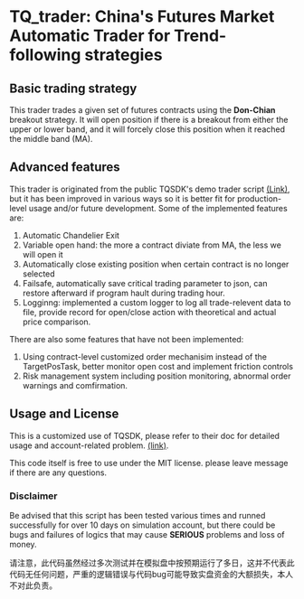 # TQ_trader: China's Futures Market Automatic Trader for Trend-following strategies

## Basic trading strategy

This trader trades a given set of futures contracts using the **Don-Chian** breakout strategy. It will open position if there is a breakout from either the upper or lower band, and it will forcely close this position when it reached the middle band (MA). 

## Advanced features

This trader is originated from the public TQSDK's demo trader script [(Link)](https://doc.shinnytech.com/tqsdk/latest/demo/strategy.html#id10), but it has been improved in various ways so it is better fit for production-level usage and/or future development.
Some of the implemented features are:

1. Automatic Chandelier Exit
2. Variable open hand: the more a contract diviate from MA, the less we will open it
3. Automatically close existing position when certain contract is no longer selected
4. Failsafe, automatically save critical trading parameter to json, can restore afterward if program hault during trading hour.
5. Logginng: implemented a custom logger to log all trade-relevent data to file, provide record for open/close action with theoretical and actual price comparison.

There are also some features that have not been implemented:

1. Using contract-level customized order mechanisim instead of the TargetPosTask, better monitor open cost and implement friction controls
2. Risk management system including position monitoring, abnormal order warnings and comfirmation.

## Usage and License

This is a customized use of TQSDK, please refer to their doc for detailed usage and account-related problem. [(link)](https://doc.shinnytech.com/tqsdk/latest/index.html). 

This code itself is free to use under the MIT license. please leave message if there are any questions.

### Disclaimer

Be advised that this script has been tested various times and runned successfully for over 10 days on simulation account, but there could be bugs and failures of logics that may cause **SERIOUS** problems and loss of money.

请注意，此代码虽然经过多次测试并在模拟盘中按预期运行了多日，这并不代表此代码无任何问题，严重的逻辑错误与代码bug可能导致实盘资金的大额损失，本人不对此负责。
